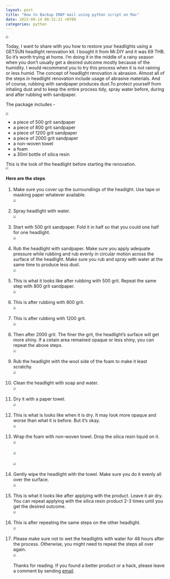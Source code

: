 ```yaml
---
layout: post
title: "How to Backup IMAP mail using python script on Mac"
date: 2023-09-14 00:15:21 +0700
categories: python  
---
```

<img src ="../../../../assets/images/featured_image.png" style="zoom:50%" /><br /><br />
Today, I want to share with you how to restore your headlights using a GETSUN headlight renovation kit. I bought it from Mr.DIY and it was 69 THB. So it’s worth trying at home.
I’m doing it in the middle of a rainy season when you don’t usually get a desired outcome mostly because of the humidity. I would recommend you to try this process when it is not raining or less humid.
The concept of headlight renovation is abrasion. Almost all of the steps in headlight renovation include usage of abrasive materials. And of course, rubbing with sandpaper produces dust.To protect yourself from inhaling dust and to keep the entire process tidy, spray water before, during and after rubbing with sandpaper.

The package includes -<br/><br />
<img src="../../../../assets/images/getsun_package.png" style="zoom:50%;"/>
* a piece of 500 grit sandpaper
* a piece of 800 grit sandpaper
* a piece of 1200 grit sandpaper
* a piece of 2000 grit sandpaper
* a non-woven towel
* a foam
* a 30ml bottle of silica resin

This is the look of the headlight before starting the renovation.<br />
<img src="../../../../assets/images/before_renovation.png" style="zoom:50%;" />
#### Here are the steps
1. Make sure you cover up the surroundings of the headight. Use tape or masking paper whatever available.<br />
<img src="../../../../assets/images/tape_cover.png" style="zoom:50%;" /><br /><br />
2. Spray headlight with water.<br />
<img src="../../../../assets/images/initial_spray.png" style="zoom:50%;" /><br /><br />
3. Start with 500 grit sandpaper. Fold it in half so that you could one half for one headlight.<br />
<img src="../../../../assets/images/sand_paper.png" style="zoom:50%;" /><br /><br />
4. Rub the headlight with sandpaper. Make sure you apply adequate pressure while rubbing and rub evenly in circular motion across the surface of the headlight. Make sure you rub and spray with water at the same time to produce less dust.<br />
<img src="../../../../assets/images/initial_rub.png" style="zoom:50%;" /><br /><br />
5. This is what it looks like after rubbing with 500 grit. Repeat the same step with 800 grit sandpaper.<br />
<img src="../../../../assets/images/rub_1.png" style="zoom:50%;" /><br /><br />
6. This is after rubbing with 800 grit.<br />
<img src="../../../../assets/images/rub_2.png" style="zoom:50%;" /><br /><br />
7. This is after rubbing with 1200 grit.<br />
<img src="../../../../assets/images/rub_3.png" style="zoom:50%;" /><br /><br />
8. Then after 2000 grit. The finer the grit, the headlight’s surface will get more shiny. If a cetain area remained opaque or less shiny, you can repeat the above steps.<br />
<img src="../../../../assets/images/rub_4.png" style="zoom:50%;" /><br /><br />
9. Rub the headlight with the wool side of the foam to make it least scratchy.<br />
<img src="../../../../assets/images/rub_foam.png" style="zoom:50%;" /><br /><br />
10. Clean the headlight with soap and water.<br />
<img src="../../../../assets/images/soap_clean.png" style="zoom:50%;" /><br /><br />
11. Dry it with a paper towel.<br />
<img src="../../../../assets/images/towel_dry.png" style="zoom:50%;" /><br /><br />
12. This is what is looks like when it is dry. It may look more opaque and worse than what it is before. But it’s okay.<br />
<img src="../../../../assets/images/air_dry.png" style="zoom:50%;" /><br /><br />
13. Wrap the foam with non-woven towel. Drop the silica resin liquid on it.<br />
<img src="../../../../assets/images/place_foam.png" style="zoom:50%;" /><br /><br />
<img src="../../../../assets/images/wrap_foam.png" style="zoom:50%;" /><br /><br />
<img src="../../../../assets/images/drop_product.png" style="zoom:50%;" /><br /><br />
14. Gently wipe the headlight with the towel. Make sure you do it evenly all over the surface.<br />
<img src="../../../../assets/images/wipe_product.png" style="zoom:50%;" /><br /><br />
15. This is what it looks like after applying with the product. Leave it air dry. You can repeat applying with the silica resin product 2-3 times until you get the desired outcome.<br />
<img src="../../../../assets/images/after.png" style="zoom:50%;" /><br /><br />
16. This is after repeating the same steps on the other headlight.<br />
<img src="../../../../assets/images/after_other.png" style="zoom:50%;" /><br /><br />
17. Please make sure not to wet the headlights with water for 48 hours after the process. Otherwise, you might need to repeat the steps all over again.<br />
<img src="../../../../assets/images/featured_image.png" style="zoom:50%;" /><br /><br />
Thanks for reading. If you found a better product or a hack, please leave a comment by sending [email](mailto:yethihahtwe319@gmail.com). 
